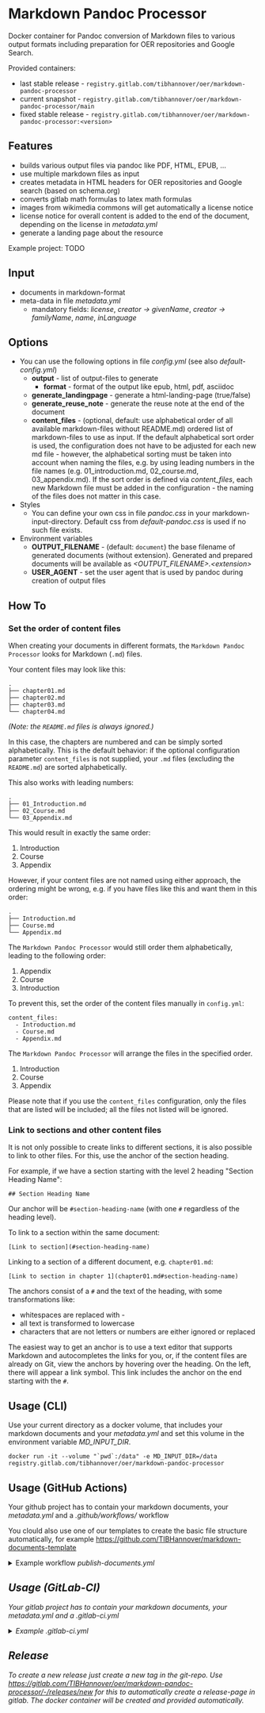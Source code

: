 # Markdown Pandoc Processor

Docker container for Pandoc conversion of Markdown files to various output formats including preparation for OER repositories and Google Search.

Provided containers:
* last stable release - `registry.gitlab.com/tibhannover/oer/markdown-pandoc-processor`
* current snapshot - `registry.gitlab.com/tibhannover/oer/markdown-pandoc-processor/main`
* fixed stable release - `registry.gitlab.com/tibhannover/oer/markdown-pandoc-processor:<version>`

## Features

* builds various output files via pandoc like PDF, HTML, EPUB, ...
* use multiple markdown files as input
* creates metadata in HTML headers for OER repositories and Google search (based on schema.org)
* converts gitlab math formulas to latex math formulas
* images from wikimedia commons will get automatically a license notice
* license notice for overall content is added to the end of the document, depending on the license in _metadata.yml_
* generate a landing page about the resource

Example project: TODO

## Input
 * documents in markdown-format
 * meta-data in file _metadata.yml_
     * mandatory fields: _license_, _creator -> givenName_, _creator -> familyName_, _name_, _inLanguage_

## Options

* You can use the following options in file _config.yml_ (see also _default-config.yml_)
    * **output** - list of output-files to generate
        * **format** - format of the output like epub, html, pdf, asciidoc
    * **generate_landingpage** - generate a html-landing-page (true/false)
    * **generate_reuse_note** - generate the reuse note at the end of the document
    * **content_files** - (optional, default: use alphabetical order of all available markdown-files without README.md) ordered list of markdown-files to use as input. If the default alphabetical sort order is used, the configuration does not have to be adjusted for each new md file - however, the alphabetical sorting must be taken into account when naming the files, e.g. by using leading numbers in the file names (e.g. 01_introduction.md, 02_course.md, 03_appendix.md). If the sort order is defined via _content_files_, each new Markdown file must be added in the configuration - the naming of the files does not matter in this case.
* Styles
    * You can define your own css in file _pandoc.css_ in your markdown-input-directory. Default css from _default-pandoc.css_ is used if no such file exists.
* Environment variables
    * **OUTPUT_FILENAME** - (default: `document`) the base filename of generated documents (without extension). Generated and prepared documents will be available as _\<OUTPUT_FILENAME\>.\<extension\>_
    * **USER_AGENT** - set the user agent that is used by pandoc during creation of output files

## How To
### Set the order of content files
When creating your documents in different formats, the `Markdown Pandoc Processor` looks for Markdown (`.md`) files.

Your content files may look like this:

```
.
├── chapter01.md
├── chapter02.md
├── chapter03.md
└── chapter04.md
```

_(Note: the `README.md` files is always ignored.)_

In this case, the chapters are numbered and can be simply sorted alphabetically. This is the default behavior: if the optional configuration parameter `content_files` is not supplied, your `.md` files (excluding the `README.md`) are sorted alphabetically.

This also works with leading numbers:

```
.
├── 01_Introduction.md
├── 02_Course.md
└── 03_Appendix.md
```

This would result in exactly the same order:

1. Introduction
2. Course
3. Appendix

However, if your content files are not named using either approach, the ordering might be wrong, e.g. if you have files like this and want them in this order:

```
.
├── Introduction.md
├── Course.md
└── Appendix.md
```

The `Markdown Pandoc Processor` would still order them alphabetically, leading to the following order:

1. Appendix
2. Course
3. Introduction

To prevent this, set the order of the content files manually in `config.yml`:

```
content_files:
  - Introduction.md
  - Course.md
  - Appendix.md
```

The `Markdown Pandoc Processor` will arrange the files in the specified order.

1. Introduction
2. Course
3. Appendix


Please note that if you use the `content_files` configuration, only the files that are listed will be included; all the files not listed will be ignored.

### Link to sections and other content files
It is not only possible to create links to different sections, it is also possible to link to other files. For this, use the anchor of the section heading.

For example, if we have a section starting with the level 2 heading "Section Heading Name":

`## Section Heading Name`

Our anchor will be `#section-heading-name` (with one `#` regardless of the heading level).

To link to a section within the same document:

`[Link to section](#section-heading-name)`

Linking to a section of a different document, e.g. `chapter01.md`:

`[Link to section in chapter 1](chapter01.md#section-heading-name)`

The anchors consist of a `#` and the text of the heading, with some transformations like:

* whitespaces are replaced with -
* all text is transformed to lowercase
* characters that are not letters or numbers are either ignored or replaced

The easiest way to get an anchor is to use a text editor that supports Markdown and autocompletes the links for you, or, if the content files are already on Git, view the anchors by hovering over the heading.
On the left, there will appear a link symbol.
This link includes the anchor on the end starting with the `#`.

## Usage (CLI)

Use your current directory as a docker volume, that includes your markdown documents and your _metadata.yml_ and set this volume in the environment variable _MD_INPUT_DIR_.

```
docker run -it --volume "`pwd`:/data" -e MD_INPUT_DIR=/data registry.gitlab.com/tibhannover/oer/markdown-pandoc-processor
```

## Usage (GitHub Actions)

Your github project has to contain your markdown documents, your _metadata.yml_ and a _.github/workflows/_ workflow

You clould also use one of our templates to create the basic file structure automatically, for example https://github.com/TIBHannover/markdown-documents-template

<details><summary>Example workflow <i>publish-documents.yml</></summary>

```
name: Publish documents
on: [push]

env:
  OUTPUT_FILENAME: "document"
  USER_AGENT: "$GITHUB_REPOSITORY ($GITHUB_SERVER_URL/$GITHUB_REPOSITORY)"

jobs:
  prepare-and-build-documents:
    runs-on: ubuntu-latest
    container:
      image: registry.gitlab.com/tibhannover/oer/markdown-pandoc-processor
    steps:
      - uses: actions/checkout@v3
      - run: |
          /build/process.sh
          ls -l
          mkdir .public
          cp -r * .public
          mv .public public
      - uses: actions/upload-pages-artifact@v1
        with:
          path: ./public

  # Deployment job
  deploy:
    # Sets permissions of the GITHUB_TOKEN to allow deployment to GitHub Pages
    permissions:
      pages: write
      id-token: write
    environment:
      name: github-pages
      url: ${{ steps.deployment.outputs.page_url }}
    runs-on: ubuntu-latest
    needs: prepare-and-build-documents
    steps:
      - name: Deploy to GitHub Pages
        id: deployment
        uses: actions/deploy-pages@v2
```

</details>

## Usage (GitLab-CI)

Your gitlab project has to contain your markdown documents, your _metadata.yml_ and a _.gitlab-ci.yml_

<details><summary>Example <i>.gitlab-ci.yml</i></summary>

```
variables:
  OUTPUT_FILENAME: "document"
  USER_AGENT: "$CI_PROJECT_TITLE ($CI_PROJECT_URL)"

prepare-and-build-documents:
  image:
    name: registry.gitlab.com/tibhannover/oer/markdown-pandoc-processor
    entrypoint: [""]
  stage: build
  script:
    - /build/process.sh
    - mkdir .public
    - cp -r * .public
    - mv .public public
  artifacts:
    paths:
      - public
  only:
  - master

```
</details>

## Release

To create a new release just create a new tag in the git-repo. Use https://gitlab.com/TIBHannover/oer/markdown-pandoc-processor/-/releases/new for this to automatically create a release-page in gitlab. The docker container will be created and provided automatically.
